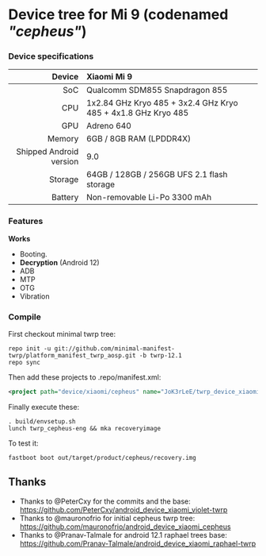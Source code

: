 # Device tree for Mi 9 (codenamed _"cepheus"_)

### Device specifications

| Device                  | Xiaomi Mi 9                                                   |
| ----------------------: | :------------------------------------------------------------ |
| SoC                     | Qualcomm SDM855 Snapdragon 855                                |
| CPU                     | 1x2.84 GHz Kryo 485 + 3x2.4 GHz Kryo 485 + 4x1.8 GHz Kryo 485 |
| GPU                     | Adreno 640                                                    |
| Memory                  | 6GB / 8GB RAM (LPDDR4X)                                       |
| Shipped Android version | 9.0                                                           |
| Storage                 | 64GB / 128GB / 256GB UFS 2.1 flash storage                    |
| Battery                 | Non-removable Li-Po 3300 mAh                                  |

### Features 
**Works**

- Booting.
- **Decryption** (Android 12)
- ADB
- MTP
- OTG
- Vibration

### Compile

First checkout minimal twrp tree:

```
repo init -u git://github.com/minimal-manifest-twrp/platform_manifest_twrp_aosp.git -b twrp-12.1
repo sync
```

Then add these projects to .repo/manifest.xml:

```xml
<project path="device/xiaomi/cepheus" name="JoK3rLeE/twrp_device_xiaomi_cepheus" remote="github" revision="android-12.1" />
```

Finally execute these:

```
. build/envsetup.sh
lunch twrp_cepheus-eng && mka recoveryimage
```

To test it:

```
fastboot boot out/target/product/cepheus/recovery.img
```

## Thanks

- Thanks to @PeterCxy for the commits and the base: https://github.com/PeterCxy/android_device_xiaomi_violet-twrp
- Thanks to @mauronofrio for initial cepheus twrp tree: https://github.com/mauronofrio/android_device_xiaomi_cepheus
- Thanks to @Pranav-Talmale for android 12.1 raphael trees base: https://github.com/Pranav-Talmale/android_device_xiaomi_raphael-twrp

